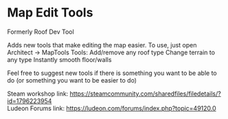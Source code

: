 # Map Edit Tools
Formerly Roof Dev Tool

Adds new tools that make editing the map easier.
To use, just open Architect -> MapTools
Tools:
Add/remove any roof type
Change terrain to any type
Instantly smooth floor/walls

Feel free to suggest new tools if there is something you want to be able to do (or something you want to be easier to do)

Steam workshop link: https://steamcommunity.com/sharedfiles/filedetails/?id=1796223954  
Ludeon Forums link: https://ludeon.com/forums/index.php?topic=49120.0
